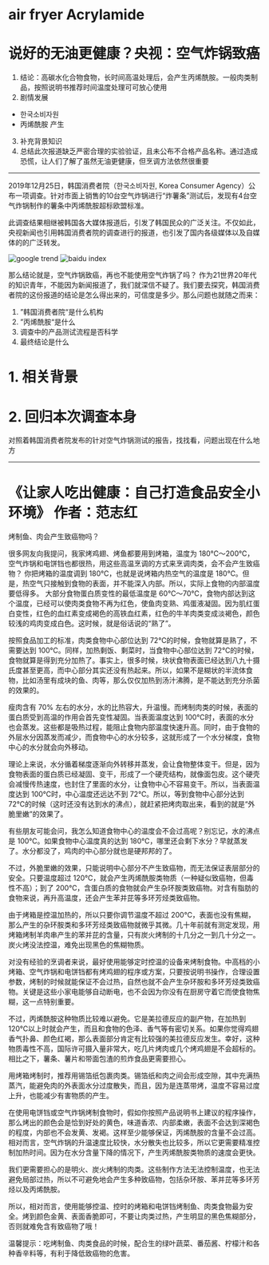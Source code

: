 # air fryer Acrylamide


# 说好的无油更健康？央视：空气炸锅致癌

1. 结论：高碳水化合物食物，长时间高温处理后，会产生丙烯酰胺。一般肉类制品，按照说明书推荐时间温度处理可可放心使用
2. 剧情发展
  - 한국소비자원
  - 丙烯酰胺 产生
3. 补充背景知识
4. 总结此次报道缺乏严密合理的实验验证，且未公布不合格产品名称。通过造成恐慌，让人们了解了虽然无油更健康，但烹调方法依然很重要

-----

2019年12月25日，韩国消费者院（한국소비자원, Korea Consumer Agency）公布一项调查。针对市面上销售的10台空气炸锅进行“炸薯条”测试后，发现有4台空气炸锅制作的薯条中丙烯酰胺超标欧盟标准。

此调查结果相继被韩国各大媒体报道后，引发了韩国民众的广泛关注。不仅如此，央视新闻也引用韩国消费者院的调查进行的报道，也引发了国内各级媒体以及自媒体的的广泛转发。

![google trend]()
![baidu index]()

那么结论就是，空气炸锅致癌，再也不能使用空气炸锅了吗？ 作为21世界20年代的知识青年，不能因为新闻报道了，我们就深信不疑了。我们要去探究，韩国消费者院的这份报道的结论是怎么得出来的，可信度是多少。那么问题也就随之而来：

1. ”韩国消费者院“是什么机构
2. ”丙烯酰胺“是什么
3. 调查中的产品测试流程是否科学
4. 最终结论是什么

# 1. 相关背景


# 2. 回归本次调查本身

对照着韩国消费者院发布的针对空气炸锅测试的报告，找找看，问题出现在什么地方












-----

# 《让家人吃出健康：自己打造食品安全小环境》 作者：范志红 


烤制鱼、肉会产生致癌物吗？

很多网友向我提问，我家烤鸡翅、烤鱼都要用到烤箱，温度为 180℃～200℃，空气炸锅和电饼铛也都很热，用这些高温烹调的方式来烹调肉类，会不会产生致癌物？
你把烤箱的温度调到 180℃，也就是说烤箱内热空气的温度是 180℃。但是，热空气只接触到食物的表面，并不能深入内部。所以，实际上食物的内部温度要低得多。
大部分食物蛋白质变性的最低温度是 60℃～70℃，食物内部达到这个温度，已经可以使肉类食物不再为红色，使鱼肉变熟、鸡蛋液凝固。因为肌红蛋白变性，红色的血红素变成褐色的高铁血红素，红色的牛羊肉类变成淡褐色，颜色较浅的鸡肉变成白色。这时候，就是俗话说的“熟了”。

按照食品加工的标准，肉类食物中心部位达到 72℃的时候，食物就算是熟了，不需要达到 100℃。同样，加热剩饭、剩菜时，当食物中心部位达到 72℃的时候，食物就算是得到充分加热了。事实上，很多时候，块状食物表面已经达到八九十摄氏度甚至更高，而中心部分其实还没有热起来。所以，如果不是糊状的半流体食物，比如汤里有成块的鱼、肉等，那么仅仅加热到汤汁沸腾，是不能达到充分杀菌的效果的。

瘦肉含有 70% 左右的水分，水的比热容大，升温慢。而烤制肉类的时候，表面的蛋白质受到高温的作用会首先变性凝固。当表面温度达到 100℃时，表面的水分也会蒸发。这些都是吸热过程，能阻止食物内部温度快速升高。同时，由于食物的外层水分因蒸发而减少，而食物中心的水分较多，这就形成了一个水分梯度，食物中心的水分就会向外移动。

理论上来说，水分循着梯度逐渐向外转移并蒸发，会让食物整体变干。但是，因为食物表面的蛋白质已经凝固、变干，形成了一个硬壳结构，就像面包皮。这个硬壳会减慢传热速度，也封住了里面的水分，让食物中心不容易变干。所以，当表面温度达到 100℃时，中心温度还远达不到 72℃。所以，等到食物中心部分达到 72℃的时候（这时还没有达到水的沸点），就赶紧把烤肉取出来，看到的就是“外脆里嫩”的效果了。

有些朋友可能会问，我怎么知道食物中心的温度会不会过高呢？别忘记，水的沸点是 100℃。如果食物中心温度真的达到 180℃，哪里还会剩下水分？早就蒸发了。水分都没了，鸡肉的中心部分就也是硬邦邦的了。

不过，外脆里嫩的效果，只能说明中心部分不产生致癌物，而无法保证表层部分的安全。只要温度超过 120℃，就会产生丙烯酰胺类物质（一种疑似致癌物，但毒性不高）；到了 200℃，含蛋白质的食物就会产生杂环胺类致癌物。对含有脂肪的食物来说，再升高温度，还会产生苯并芘等多环芳烃类致癌物。

由于烤箱是控温加热的，所以只要你调节温度不超过 200℃，表面也没有焦糊，那么产生的杂环胺类和多环芳烃类致癌物就微乎其微。几十年前就有测定发现，用烤箱烤制羊肉串产生的苯并芘的含量，只有炭火烤制的十几分之一到几十分之一。炭火烤没法控温，难免出现黑色的焦糊物质。

对没有经验的烹调者来说，最好使用能够定时控温的设备来烤制食物。中高档的小烤箱、空气炸锅和电饼铛都有烤鸡翅的程序或方案，只要按说明书操作，合理设置参数，烤制的时候就能保证不会过热，自然也就不会产生杂环胺和多环芳烃类致癌物。关键是这些小家电能够自动断电，也不会因为你没有在厨房守着它而使食物焦糊，这一点特别重要。

不过，丙烯酰胺这种物质比较难以避免。它是美拉德反应的副产物，在加热到 120℃以上时就会产生，而且和食物的色泽、香气等有密切关系。如果你觉得鸡翅香气扑鼻、颜色红褐，那么表面部分肯定有比较强的美拉德反应发生。幸好，这种物质毒性不高，国际许可摄入量非常大，吃几片烤肉或几个烤鸡翅是不会超标的。相比之下，薯条、薯片和带面包渣的煎炸食品更需要担心。

用烤箱烤制时，推荐用锡箔纸包裹肉类。锡箔纸和肉之间会形成空隙，其中充满热蒸汽，能避免肉的外表面水分过度散失，而且，因为是连蒸带烤，温度不容易过度上升，也能减少有害物质的产生。

在使用电饼铛或空气炸锅烤制食物时，假如你按照产品说明书上建议的程序操作，那么烤出的颜色会是恰到好处的黄色，味道香浓、内部柔嫩，表面不会达到深褐色的程度，内部也不会发黄、发褐。这样至少能够保证，丙烯酰胺的含量不会过高。相对而言，空气炸锅的升温速度比较快，水分散失也比较多，所以它更需要精准控制加热时间。因为在水分含量下降的情况下，产生丙烯酰胺类物质的速度会更快。

我们更需要担心的是明火、炭火烤制的肉类。这些制作方法无法控制温度，也无法避免局部过热，所以不可避免地会产生多种致癌物，包括杂环胺、苯并芘等多环芳烃以及丙烯酰胺。

所以，相对而言，使用能够控温、控时的烤箱和电饼铛烤制鱼、肉类食物最为安全。烤到颜色金黄、表面香脆即可，不要让肉类过热，产生明显的黑色焦糊部分，否则就难免含有致癌物了哦！

温馨提示：吃烤制鱼、肉类食品的时候，配合生的绿叶蔬菜、番茄酱、柠檬汁和各种香辛料等，有利于降低致癌物的危害。
